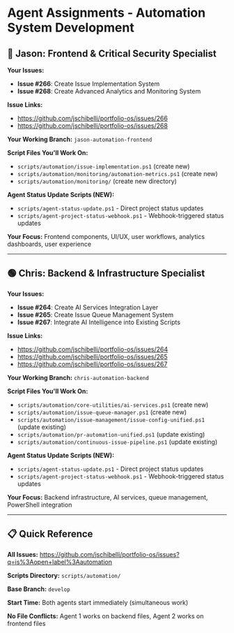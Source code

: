 # Agent Assignments - Automation System Development

## 🔴 **Jason: Frontend & Critical Security Specialist**

**Your Issues:**
- **Issue #266**: Create Issue Implementation System
- **Issue #268**: Create Advanced Analytics and Monitoring System

**Issue Links:**
- https://github.com/jschibelli/portfolio-os/issues/266
- https://github.com/jschibelli/portfolio-os/issues/268

**Your Working Branch:** `jason-automation-frontend`

**Script Files You'll Work On:**
- `scripts/automation/issue-implementation.ps1` (create new)
- `scripts/automation/monitoring/automation-metrics.ps1` (create new)
- `scripts/automation/monitoring/` (create new directory)

**Agent Status Update Scripts (NEW):**
- `scripts/agent-status-update.ps1` - Direct project status updates
- `scripts/agent-project-status-webhook.ps1` - Webhook-triggered status updates

**Your Focus:** Frontend components, UI/UX, user workflows, analytics dashboards, user experience

---

## 🟢 **Chris: Backend & Infrastructure Specialist**

**Your Issues:**
- **Issue #264**: Create AI Services Integration Layer
- **Issue #265**: Create Issue Queue Management System  
- **Issue #267**: Integrate AI Intelligence into Existing Scripts

**Issue Links:**
- https://github.com/jschibelli/portfolio-os/issues/264
- https://github.com/jschibelli/portfolio-os/issues/265
- https://github.com/jschibelli/portfolio-os/issues/267

**Your Working Branch:** `chris-automation-backend`

**Script Files You'll Work On:**
- `scripts/automation/core-utilities/ai-services.ps1` (create new)
- `scripts/automation/issue-queue-manager.ps1` (create new)
- `scripts/automation/issue-management/issue-config-unified.ps1` (update existing)
- `scripts/automation/pr-automation-unified.ps1` (update existing)
- `scripts/automation/continuous-issue-pipeline.ps1` (update existing)

**Agent Status Update Scripts (NEW):**
- `scripts/agent-status-update.ps1` - Direct project status updates
- `scripts/agent-project-status-webhook.ps1` - Webhook-triggered status updates

**Your Focus:** Backend infrastructure, AI services, queue management, PowerShell integration

---

## 📋 **Quick Reference**

**All Issues:** https://github.com/jschibelli/portfolio-os/issues?q=is%3Aopen+label%3Aautomation

**Scripts Directory:** `scripts/automation/`

**Base Branch:** `develop`

**Start Time:** Both agents start immediately (simultaneous work)

**No File Conflicts:** Agent 1 works on backend files, Agent 2 works on frontend files